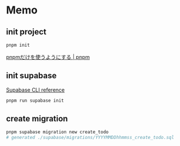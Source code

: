 # Memo

## init project

```sh
pnpm init
```

[pnpmだけを使うようにする | pnpm](https://pnpm.io/ja/only-allow-pnpm)

## init supabase

[Supabase CLI reference](https://supabase.com/docs/reference/cli/introduction)

```sh
pnpm run supabase init
```

## create migration

```sh
pnpm supabase migration new create_todo
# generated ./supabase/migrations/YYYYMMDDhhmmss_create_todo.sql
```


